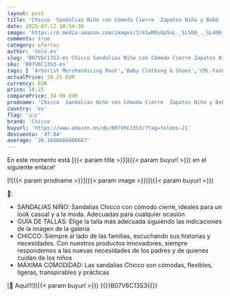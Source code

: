 ```yaml
---
layout: post
title: 'Chicco  Sandalias Niño con Cómoda Cierre  Zapatos Niño y Bebé  Designed in Italy'
date: 2025-07-12 10:54:30
image: 'https://m.media-amazon.com/images/I/41wMOsGp5nL._SL500_._SL400_.jpg'
comments: true
category: ofertas
author: 'tole.es'
slug: 'B07V6C13S3-es Chicco Sandalias Niño con Cómoda Cierre Zapatos Niño y...'
sku: 'B07V6C13S3-es'
tags: [ 'Arborist Merchandising Root','Baby Clothing & Shoes','CML-Fashion','Fashion Baby','Footwear','Influencer Favourites','Moda','Moda Niño','Self Service','Special Features Stores','Top Brands Fashion Baby','Top Brands Fashion Selection','c8538d25-3af9-48d3-aeff-5f3ce5572a36_0','c8538d25-3af9-48d3-aeff-5f3ce5572a36_2101','c8538d25-3af9-48d3-aeff-5f3ce5572a36_4401','c8538d25-3af9-48d3-aeff-5f3ce5572a36_601','chicco','zapatos','🇪🇸', ]
actualPrice: 18.25 EUR
currency: EUR
price: 18.25
comparePrice: 34.99 EUR
prodname: 'Chicco  Sandalias Niño con Cómoda Cierre  Zapatos Niño y Bebé  Designed in Italy'
country: 'es'
flag: '🇪🇸'
brand: 'Chicco'
buyurl: 'https://www.amazon.es/dp/B07V6C13S3/?tag=tolees-21'
descuento: '47.84'
average: '20.1666666666667'
---
```


En este momento está [{{< param title >}}]({{< param buyurl >}}) en el siguiente enlace!

[![{{< param prodname >}}]({{< param image >}})]({{< param buyurl >}})

🔎:

- SANDALIAS NIÑO: Sandalias Chicco con cómodo cierre, ideales para un look casual y a la moda. Adecuadas para cualquier ocasión
- GUÍA DE TALLAS: Elige la talla más adecuada siguiendo las indicaciones de la imagen de la galería
- CHICCO: Siempre al lado de las familias, escuchando sus historias y necesidades. Con nuestros productos innovadores, siempre respondemos a las nuevas necesidades de los padres y de quienes cuidan de los niños
- MÁXIMA COMODIDAD: Las sandalias Chicco son cómodas, flexibles, ligeras, transpirables y prácticas

[🛒 Aquí!!!]({{< param buyurl >}})
{{<world>}}B07V6C13S3{{</world>}}
